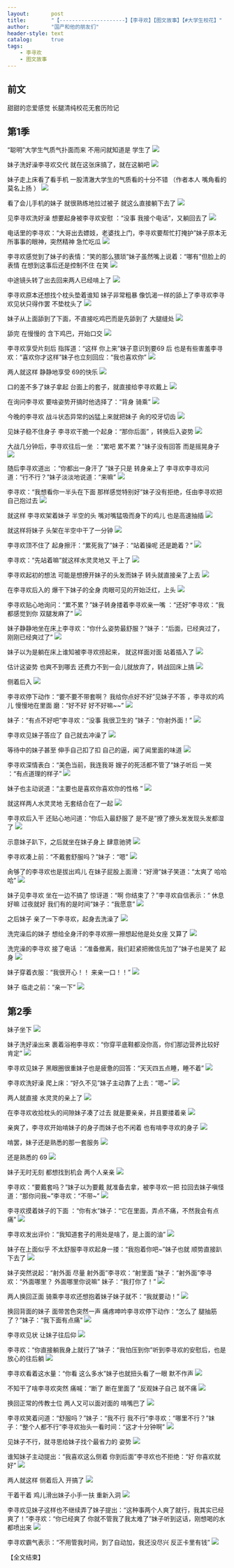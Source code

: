 ```yaml
---
layout:       post
title:        "【---------------------】【李寻欢】【图文故事】【#大学生校花】"
author:       "国产和他的朋友们"
header-style: text
catalog:      true
tags:
    - 李寻欢
    - 图文故事
---
```


## 前文

甜甜的恋爱感觉 长腿清纯校花无套历险记

## 第1季

“聪明”大学生气质气扑面而来 不用问就知道是 学生了
![](https://jt.mcq93.app/tupian/forum/202410/23/121009nqdhtd3ahw44wv0c.gif)

妹子洗好澡李寻欢交代 就在这张床搞了，就在这躺吧
![](https://jt.mcq93.app/tupian/forum/202410/23/121010mtphv3spv3sth9uj.gif)

妹子走上床看了看手机 一股清澈大学生的气质看的十分不错 （作者本人 嘴角看的莫名上扬 ）
![](https://jt.mcq93.app/tupian/forum/202410/23/121011v1crbcj0qr19eckb.gif)

看了会儿手机的妹子 就很熟练地拉过被子 就这么直接躺下去了
![](https://jt.mcq93.app/tupian/forum/202410/23/121012k6tjtt662ute1ejn.gif)

见李寻欢洗好澡 想要起身被李寻欢安慰 ：“没事 我接个电话”，又躺回去了
![](https://jt.mcq93.app/tupian/forum/202410/23/121014ten0cbo0zceb3ncf.gif)

电话里的李寻欢：“大哥出去嫖妓，老婆找上门，李寻欢要帮忙打掩护”妹子原本无所事事的眼神，突然精神 急忙吃瓜
![](https://jt.mcq93.app/tupian/forum/202410/23/121015wmhj6d0mpbhqpp6m.gif)

李寻欢感觉到了妹子的表情：“笑的那么猥琐”妹子虽然嘴上说着：“哪有”但脸上的表情 在想到这事后还是控制不住 在笑
![](https://jt.mcq93.app/tupian/forum/202410/23/121016fdd6y49b4ey9ysiv.gif)

中途镜头转了出去回来两人已经啃上了
![](https://jt.mcq93.app/tupian/forum/202410/23/121017vm1z6717t3d6bwdt.gif)

李寻欢原本还想找个枕头垫着谁知 妹子非常粗暴 像饥渴一样的舔上了李寻欢李寻欢见状只得作罢 不垫枕头了
![](https://jt.mcq93.app/tupian/forum/202410/23/121019m24lkupu64lo4zmj.gif)

妹子从上面舔到了下面，不直接吃鸡巴而是先舔到了 大腿缝处
![](https://jt.mcq93.app/tupian/forum/202410/23/121021ed11u557sgbuk1fb.gif)

舔完 在慢慢的 含下鸡巴，开始口交
![](https://jt.mcq93.app/tupian/forum/202410/23/121023pjorninzttwrixjv.gif)

李寻欢享受片刻后 指挥道：“这样 你上来”妹子意识到要69 后 也是有些害羞李寻欢：“喜欢你才这样”妹子也立刻回应：“我也喜欢你”
![](https://jt.mcq93.app/tupian/forum/202410/23/121029c1o2hp4kik26im3b.gif)

两人就这样 静静地享受 69的快乐
![](https://jt.mcq93.app/tupian/forum/202410/23/121038pllvl0lkzq0va4vp.gif)

口的差不多了妹子拿起 台面上的套子，就直接给李寻欢戴上
![](https://jt.mcq93.app/tupian/forum/202410/23/121045pznbod929b3z6d3k.gif)

在询问李寻欢 要啥姿势开搞时他选择了：“背身 骑乘”
![](https://jt.mcq93.app/tupian/forum/202410/23/121052j5pfdfvclijcmdcc.gif)

今晚的李寻欢 战斗状态异常的凶猛上来就把妹子 肏的咬牙切齿
![](https://jt.mcq93.app/tupian/forum/202410/23/121059ymr69rt5hbtllpmi.gif)

见妹子稳不住身子 李寻欢干脆一个起身：“那你后面” ，转换后入姿势
![](https://jt.mcq93.app/tupian/forum/202410/23/121106f5lp43244j84cc43.gif)

大战几分钟后，李寻欢往后一坐 ：“累吧 累不累？”妹子没有回答 而是摇晃身子
![](https://jt.mcq93.app/tupian/forum/202410/23/121113lm4cldwhlc3cwd4c.gif)

随后李寻欢道出 ：“你都出一身汗了 ”妹子只是 转身亲上了 李寻欢李寻欢问道：“行不行？”妹子淡淡地说道：“来嘛”
![](https://jt.mcq93.app/tupian/forum/202410/23/121120pa6v1afd0qf7v767.gif)

李寻欢：“我想看你一半头在下面 那样感觉特别好”妹子没有拒绝，任由李寻欢把自己抱过去
![](https://jt.mcq93.app/tupian/forum/202410/23/121124p3ilogj3x88nzoio.gif)

就这样 李寻欢架着妹子 半空的头 嘴对嘴猛吸而身下的鸡儿 也是高速抽插
![](https://jt.mcq93.app/tupian/forum/202410/23/121130yu8stxs2xxdo8o1m.gif)

就这样将妹子 头架在半空中干了一分钟
![](https://jt.mcq93.app/tupian/forum/202410/23/121136uwcwp66vv6p5ixww.gif)

李寻欢顶不住了 起身擦汗：“累死我了”妹子：“站着操呢 还是跪着？”
![](https://jt.mcq93.app/tupian/forum/202410/23/121143izu3egvqyyyjgede.gif)

李寻欢：“先站着嘛”就这样水灵灵地又 干上了
![](https://jt.mcq93.app/tupian/forum/202410/23/121154lzo3nlp1gx5ifpix.gif)

李寻欢起初的想法 可能是想撩开妹子的头发而妹子 转头就直接亲了上去
![](https://jt.mcq93.app/tupian/forum/202410/23/121211m1motsz60jp11f2g.gif)

在李寻欢后入的 爆干下妹子的全身 肉眼可见的开始泛红，上头
![](https://jt.mcq93.app/tupian/forum/202410/23/121240lp7vvj565z6oko2o.gif)

李寻欢贴心地询问：“累不累？”妹子转身搂着李寻欢亲一嘴 ：“还好”李寻欢：“我都感觉到你 双腿发麻了”
![](https://jt.mcq93.app/tupian/forum/202410/23/121307hs7mm3v4u7uqeb75.gif)

妹子静静地坐在床上李寻欢：“你什么姿势最舒服？”妹子：“后面，已经爽过了，刚刚已经爽过了”
![](https://jt.mcq93.app/tupian/forum/202410/23/121332ex58e2vki8ejxs6d.gif)

妹子以为是躺在床上谁知被李寻欢捞起来， 就这样面对面 站着插入了
![](https://jt.mcq93.app/tupian/forum/202410/23/121353gsbeo9thh4atzhoe.gif)

估计这姿势 也爽不到哪去 还费力不到一会儿就放弃了，转战回床上搞
![](https://jt.mcq93.app/tupian/forum/202410/23/121405vc291nc1nb9c9r94.gif)

侧着后入 
![](https://jt.mcq93.app/tupian/forum/202410/23/121424yvyqgmgy1nagwtvu.gif)

李寻欢停下动作：“要不要不带套啊？ 我给你点好不好”见妹子不答 ，李寻欢的鸡儿 慢慢地在里面 磨：“好不好 好不好嘛~~”
![](https://jt.mcq93.app/tupian/forum/202410/23/121448no6bedu7rirgobqe.gif)

妹子：“有点不好吧”李寻欢：“没事 我很卫生的 ”妹子：“你射外面！”
![](https://jt.mcq93.app/tupian/forum/202410/23/121507n0co21078xwcfumc.gif)

李寻欢见妹子答应了 自己就去冲澡了
![](https://jt.mcq93.app/tupian/forum/202410/23/121514hvb64hoao621v6jo.gif)

等待中的妹子甚至 伸手自己扣了扣 自己的逼，闻了闻里面的味道
![](https://jt.mcq93.app/tupian/forum/202410/23/121533aaqx30p1e7i83eon.gif)

李寻欢深情表白：“美色当前，我连我哥 嫂子的死活都不管了”妹子听后 一笑 ：“有点道理的样子”
![](https://jt.mcq93.app/tupian/forum/202410/23/121553d22vxfg5kr5h7yrf.gif)

妹子也主动说道：“主要也是喜欢你喜欢你的性格 ”
![](https://jt.mcq93.app/tupian/forum/202410/23/121622nt55550vq7bhgtgj.gif)

就这样两人水灵灵地 无套结合在了一起
![](https://jt.mcq93.app/tupian/forum/202410/23/121643tw8cwhmssrh22hg7.gif)

李寻欢后入干 还贴心地问道：“你后入最舒服了 是不是”撩了撩头发发现头发都湿了
![](https://jt.mcq93.app/tupian/forum/202410/23/121702arslbfqrwcwf2raa.gif)

示意妹子趴下，之后就坐在妹子身上 肆意驰骋
![](https://jt.mcq93.app/tupian/forum/202410/23/121716a66e68reo3hyb7lr.gif)

李寻欢凑上前：“不戴套舒服吗？”妹子：“嗯”
![](https://jt.mcq93.app/tupian/forum/202410/23/121729uz5h8w2115q58585.gif)

肏够了的李寻欢也是拔出鸡儿 在妹子屁股上面滑：“好滑”妹子笑道：“太爽了 哈哈哈”
![](https://jt.mcq93.app/tupian/forum/202410/23/121749nfz779m2kq3fm81q.gif)

妹子见李寻欢 坐在一边不搞了 惊讶道：“啊 你结束了？”李寻欢自信表示：“ 休息好嘛 过夜就好 我们有的是时间”妹子：“我愿意”
![](https://jt.mcq93.app/tupian/forum/202410/23/121801o57zg8zg8l6r7bgn.gif)

之后妹子 亲了一下李寻欢，起身去洗澡了
![](https://jt.mcq93.app/tupian/forum/202410/23/121808vchg5jshs5hpusii.gif)

洗完澡后的妹子 想给全身汗的李寻欢擦一擦想起他是处女座 又算了
![](https://jt.mcq93.app/tupian/forum/202410/23/121827dqce4w76blqmbeln.gif)

洗完澡的李寻欢 接了电话 ：“准备撤离，我们赶紧把微信先加了”妹子也是笑了 起身
![](https://jt.mcq93.app/tupian/forum/202410/23/121839h81l7zfd7l517d59.gif)

妹子穿着衣服：“我很开心！！ 来亲一口！！”
![](https://jt.mcq93.app/tupian/forum/202410/23/121845jcmpb6fpm96fblny.gif)

妹子 临走之前：“亲一下”
![](https://jt.mcq93.app/tupian/forum/202410/23/121856x4o0cx0nrznivkv9.gif)

## 第2季

妹子坐下
![](https://jt.mcq93.app/tupian/forum/202410/23/121904ruu44q2gsiihgbq2.gif)

妹子洗好澡出来 裹着浴袍李寻欢：“你穿平底鞋都没你高，你们那边营养比较好 肯定”
![](https://jt.mcq93.app/tupian/forum/202410/23/121910fdo5wq566ob11efr.gif)

李寻欢见妹子 黑眼圈很重妹子也是疲惫的回答：“天天四五点睡，睡不着”
![](https://jt.mcq93.app/tupian/forum/202410/23/121924oophhohvgaamqphg.gif)

李寻欢洗好澡 爬上床：“好久不见”妹子主动靠了上去：“嗯~”
![](https://jt.mcq93.app/tupian/forum/202410/23/121936vx7ebgcxpxxo0pth.gif)

两人就直接 水灵灵的亲上了
![](https://jt.mcq93.app/tupian/forum/202410/23/121950y8x5pp77p7fxfdxq.gif)

在李寻欢收拾枕头的间隙妹子凑了过去 就是要亲亲，并且要搂着亲
![](https://jt.mcq93.app/tupian/forum/202410/23/122001rpq50q9dtm26igpq.gif)

亲爽了，李寻欢开始啃妹子的身子而妹子也不闲着 也有啃李寻欢的身子 
![](https://jt.mcq93.app/tupian/forum/202410/23/122008og73oroog3brgknn.gif)

啃罢，妹子还是熟悉的那一套服务
![](https://jt.mcq93.app/tupian/forum/202410/23/122024pow42djww40i9ggd.gif)

还是熟悉的 69
![](https://jt.mcq93.app/tupian/forum/202410/23/122032cjutllccwtwuimcx.gif)

妹子无时无刻 都想找到机会 两个人亲亲
![](https://jt.mcq93.app/tupian/forum/202410/23/122039yqqzggz1gdmku3gq.gif)

李寻欢：“要戴套吗？”妹子以为要戴 就准备去拿，被李寻欢一把 拉回去妹子嗔怪道：“那你问我~”李寻欢：“不带~”
![](https://jt.mcq93.app/tupian/forum/202410/23/122046c3llma5agjatwlw3.gif)

李寻欢摸着妹子的下面 ：“你有水”妹子：“它在里面，弄点不痛，不然我会有点痛”
![](https://jt.mcq93.app/tupian/forum/202410/23/122054eyca9f91y8a68bgu.gif)

李寻欢发出评价：“我知道套子的用处是啥了，是上面的油”
![](https://jt.mcq93.app/tupian/forum/202410/23/122100cm161ihil6ci61d3.gif)

妹子在上面似乎 不太舒服李寻欢起身一搂：“我抱着你吧~”妹子也就 顺势直接趴下去了
![](https://jt.mcq93.app/tupian/forum/202410/23/122107g38u887z2pudz8pi.gif)

妹子突然说起：“射外面 尽量 射外面”李寻欢：“射里面 ”妹子：“射外面”李寻欢：“外面哪里？ 外面哪里你说嘛” 妹子：“我打你了！”
![](https://jt.mcq93.app/tupian/forum/202410/23/122117bmamabnbjbvn5psn.gif)

两人换回正面 骑乘李寻欢还想抱着妹子妹子就不：“我就要动！”
![](https://jt.mcq93.app/tupian/forum/202410/23/122126uw6fef1lreokr6gg.gif)

换回背面的妹子 面带苦色突然一声 痛疼呻吟李寻欢停下动作：“怎么了 腿抽筋了？”妹子：“我下面有点痛”
![](https://jt.mcq93.app/tupian/forum/202410/23/122142kysg0h0jzuriuicy.gif)

李寻欢见状 让妹子往后仰
![](https://jt.mcq93.app/tupian/forum/202410/23/122150zvv60ugkpwzrgvzp.gif)

李寻欢：“你直接躺我身上就行了”妹子：“我怕压到你”听到李寻欢的安慰后，也是放心的往后躺
![](https://jt.mcq93.app/tupian/forum/202410/23/122159tizgaj7cicuuxbjc.gif)

李寻欢看着这水量：“你看 这么多水”妹子也就扭头看了一眼 默不作声
![](https://jt.mcq93.app/tupian/forum/202410/23/122207ys09000bvdufdmv0.gif)

不知干了啥李寻欢突然 痛喊：“断了 断在里面了 ”反观妹子自己 就不痛
![](https://jt.mcq93.app/tupian/forum/202410/23/122213nbqj7io5qtzsr7jn.gif)

换回正常的传教士位 两人又可以面对面的 啃嘴巴了
![](https://jt.mcq93.app/tupian/forum/202410/23/122220pws01fnbesaeeeez.gif)

李寻欢笑着问道：“舒服吗？”妹子：“我不行 我不行”李寻欢：“哪里不行？”妹子：“整个人都不行”李寻欢抬头一看时间：“这才十分钟啊”
![](https://jt.mcq93.app/tupian/forum/202410/23/122227e811v8pfprzzciv1.gif)

见妹子不行，就寻思给妹子找个最省力的 姿势
![](https://jt.mcq93.app/tupian/forum/202410/23/122230dz11zbj2jkkdru24.gif)

谁知妹子主动提出：“我喜欢这么侧着 你到后面”李寻欢也不拒绝：“好 你喜欢就好”
![](https://jt.mcq93.app/tupian/forum/202410/23/122236idsqhmh8mhcff6fi.gif)

两人就这样 侧着后入 开搞了
![](https://jt.mcq93.app/tupian/forum/202410/23/122244d99w0z90lna2nt12.gif)

干着干着 鸡儿滑出妹子小手一扶 重新入洞
![](https://jt.mcq93.app/tupian/forum/202410/23/122254rp7raz77icqcs74q.gif)

李寻欢见妹子这样也不继续弄了妹子提出：“这种事两个人爽了就行，我其实已经爽了！”李寻欢：“你已经爽了 你就不管我了我太难了”妹子听到这话，刚想喝的水 都喷出来
![](https://jt.mcq93.app/tupian/forum/202410/23/122300psu0uuife02uspbb.gif)

李寻欢霸气表示：“不用管我时间，到了自动加，我还没尽兴 反正卡里有钱”
![](https://jt.mcq93.app/tupian/forum/202410/23/122306y95glk5kttc6cbt1.gif)

【全文结束】